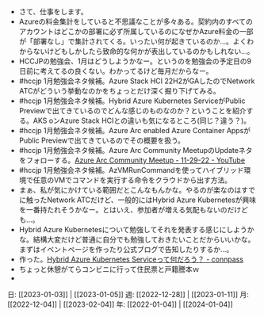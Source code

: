 - さて、仕事をします。
- Azureの料金集計をしていると不思議なことが多々ある。契約内のすべてのアカウントはどこかの部署に必ず所属しているのになぜかAzure料金の一部が「部署なし」で集計されてくる。いったい何が起きているのか…。よくわからないけどもしかしたら致命的な何かが表出しているのかもしれない…。
- HCCJPの勉強会、1月はどうしようかなー。というのを勉強会の予定日の9日前に考えてるの良くない。わかってるけど毎月だからなー。
- #hccjp 1月勉強会ネタ候補。Azure Stack HCI 22H2がGAしたのでNetwork ATCがどういう挙動なのかをちょっとだけ深く掘り下げてみる。
- #hccjp 1月勉強会ネタ候補。Hybrid Azure Kubernetes ServiceがPublic Previewで出てきているのでどんな感じのものなのか？ということを紹介する。AKS oンAzure Stack HCIとの違いも気になるところ(同じ？違う？)。
- #hccjp 1月勉強会ネタ候補。Azure Arc enabled Azure Container AppsがPublic Previewで出てきているのでその概要を扱う。
- #hccjp 1月勉強会ネタ候補。Azure Arc Community MeetupのUpdateネタをフォローする。[Azure Arc Community Meetup - 11-29-22 - YouTube](https://www.youtube.com/watch?v=WrDgVLeIL28)
- #hccjp 1月勉強会ネタ候補。AzVMRunCommandを使ってハイブリッド環境で任意のVMでコマンドを実行する命令をクラウドから出す方法。
- まぁ、私が気にかけている範囲だとこんなもんかな。やるのが楽なのはすでに触ったNetwork ATCだけど、一般的にはHybrid Azure Kubernetesが興味を一番持たれそうかなー。とはいえ、参加者が増える気配もないのだけども…。
- Hybrid Azure Kubernetesについて勉強してそれを発表する感じにしようかな。結構大変だけど普通に自分でも勉強しておきたいことだからいいかな。まずはイベントページを作ったり公式ブログで告知したりするか…。
- 作った。[Hybrid Azure Kubernetes Serviceって何だろう？ - connpass](https://hybridcloud.connpass.com/event/271159/)
- ちょっと休憩がてらコンビニに行って住民票と戸籍謄本ｗ
- 

日: [[2023-01-03]] | [[2023-01-05]]
週: [[2022-12-28]] | [[2023-01-11]]
月: [[2022-12-04]] | [[2023-02-04]]
年: [[2022-01-04]] | [[2024-01-04]]